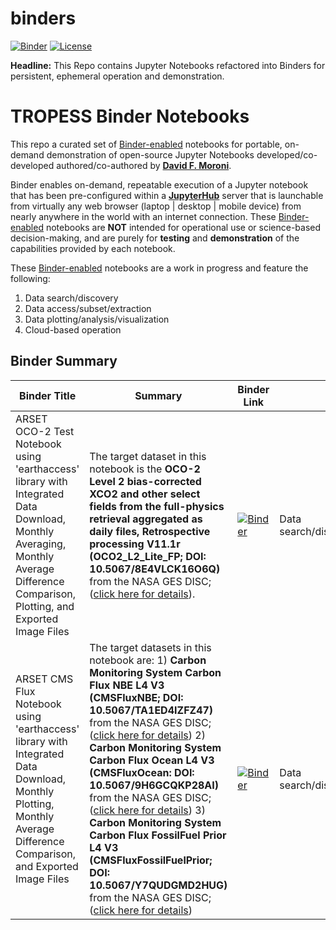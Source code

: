 # binders
[![Binder](https://mybinder.org/badge_logo.svg)](https://mybinder.org/v2/gh/moronidav/binders/HEAD) [![License](https://img.shields.io/badge/License-Apache_2.0-blue.svg)](https://github.com/moronidav/binders/blob/main/LICENSE)

**Headline:** This Repo contains Jupyter Notebooks refactored into Binders for persistent, ephemeral operation and demonstration.

# TROPESS Binder Notebooks

This repo a curated set of [Binder-enabled](https://mybinder.org/) notebooks for portable, on-demand demonstration of open-source Jupyter Notebooks developed/co-developed authored/co-authored by [**David F. Moroni**](https://github.com/moronidav). 

Binder enables on-demand, repeatable execution of a Jupyter notebook that has been pre-configured within a [**JupyterHub**](https://jupyterhub.readthedocs.io/en/latest/) server that is launchable from virtually any web browser (laptop | desktop | mobile device) from nearly anywhere in the world with an internet connection. These [Binder-enabled](https://mybinder.org/) notebooks are **NOT** intended for operational use or science-based decision-making, and are purely for **testing** and **demonstration** of the capabilities provided by each notebook.

These [Binder-enabled](https://mybinder.org/) notebooks are a work in progress and feature the following:
1. Data search/discovery
2. Data access/subset/extraction
3. Data plotting/analysis/visualization
4. Cloud-based operation
   
## Binder Summary
| Binder Title    | Summary        | Binder Link        | Features |
|-------------------|----------------|-------------|-----------------------|
| ARSET OCO-2 Test Notebook using 'earthaccess' library with Integrated Data Download, Monthly Averaging, Monthly Average Difference Comparison, Plotting, and Exported Image Files | The target dataset in this notebook is the **OCO-2 Level 2 bias-corrected XCO2 and other select fields from the full-physics retrieval aggregated as daily files, Retrospective processing V11.1r (OCO2_L2_Lite_FP; DOI: 10.5067/8E4VLCK16O6Q)** from the NASA GES DISC; ([click here for details](https://daac.gsfc.nasa.gov/datasets/OCO2_L2_Lite_FP_11.1r/summary)). | [![Binder](https://mybinder.org/badge_logo.svg)<img  width="400">](https://mybinder.org/v2/gh/NASA-TROPESS/binders/HEAD?labpath=https%3A%2F%2Fgithub.com%2FNASA-TROPESS%2Fbinders%2Fblob%2Fmain%2FIGAC2024_TROPESS_cris_omi_ozone_demo_integrated_download_4binder.ipynb) | Data search/discovery/access/subset/extraction/plotting/analysis/visualization |
| ARSET CMS Flux Notebook using 'earthaccess' library with Integrated Data Download, Monthly Plotting, Monthly Average Difference Comparison, and Exported Image Files | The target datasets in this notebook are:  1) **Carbon Monitoring System Carbon Flux NBE L4 V3 (CMSFluxNBE; DOI: 10.5067/TA1ED4IZFZ47)** from the NASA GES DISC; ([click here for details](https://disc.gsfc.nasa.gov/datasets/CMSFluxNBE_3/summary))  2) **Carbon Monitoring System Carbon Flux Ocean L4 V3 (CMSFluxOcean: DOI: 10.5067/9H6GCQKP28AI)** from the NASA GES DISC; ([click here for details](https://disc.gsfc.nasa.gov/datasets/CMSFluxOcean_3/summary)) 3) **Carbon Monitoring System Carbon Flux FossilFuel Prior L4 V3 (CMSFluxFossilFuelPrior; DOI: 10.5067/Y7QUDGMD2HUG)** from the NASA GES DISC; ([click here for details](https://disc.gsfc.nasa.gov/datasets/CMSFluxFossilFuelPrior_3/summary)) | [![Binder](https://mybinder.org/badge_logo.svg)<img  width="400">](https://mybinder.org/v2/gh/moronidav/binders/6e8eda4c0d7dac6c3d06e57b55a13b2170f96d71?urlpath=lab%2Ftree%2Farset-oco-earthaccess-download-analysis-2024-test-fluxes-4binder.ipynb) | Data search/discovery/access/subset/extraction/plotting/analysis/visualization |
